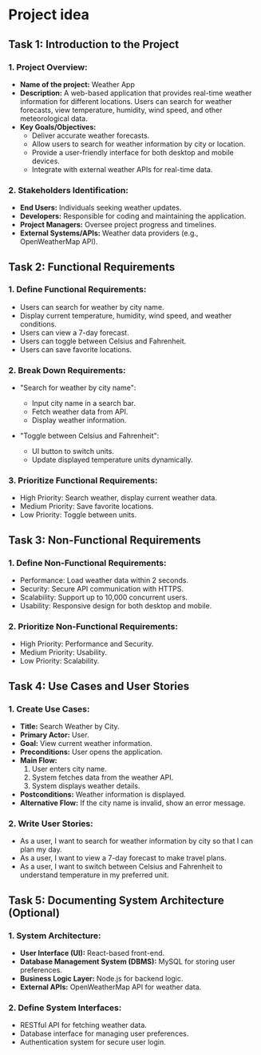 # Project idea

## Task 1: Introduction to the Project

### 1. Project Overview:
- **Name of the project:** Weather App
- **Description:** A web-based application that provides real-time weather information for different locations. Users can search for weather forecasts, view temperature, humidity, wind speed, and other meteorological data.
- **Key Goals/Objectives:**
  - Deliver accurate weather forecasts.
  - Allow users to search for weather information by city or location.
  - Provide a user-friendly interface for both desktop and mobile devices.
  - Integrate with external weather APIs for real-time data.

### 2. Stakeholders Identification:
- **End Users:** Individuals seeking weather updates.
- **Developers:** Responsible for coding and maintaining the application.
- **Project Managers:** Oversee project progress and timelines.
- **External Systems/APIs:** Weather data providers (e.g., OpenWeatherMap API).

## Task 2: Functional Requirements

### 1. Define Functional Requirements:
- Users can search for weather by city name.
- Display current temperature, humidity, wind speed, and weather conditions.
- Users can view a 7-day forecast.
- Users can toggle between Celsius and Fahrenheit.
- Users can save favorite locations.

### 2. Break Down Requirements:
- "Search for weather by city name":
  - Input city name in a search bar.
  - Fetch weather data from API.
  - Display weather information.

- "Toggle between Celsius and Fahrenheit":
  - UI button to switch units.
  - Update displayed temperature units dynamically.

### 3. Prioritize Functional Requirements:
- High Priority: Search weather, display current weather data.
- Medium Priority: Save favorite locations.
- Low Priority: Toggle between units.

## Task 3: Non-Functional Requirements

### 1. Define Non-Functional Requirements:
- Performance: Load weather data within 2 seconds.
- Security: Secure API communication with HTTPS.
- Scalability: Support up to 10,000 concurrent users.
- Usability: Responsive design for both desktop and mobile.

### 2. Prioritize Non-Functional Requirements:
- High Priority: Performance and Security.
- Medium Priority: Usability.
- Low Priority: Scalability.

## Task 4: Use Cases and User Stories

### 1. Create Use Cases:
- **Title:** Search Weather by City.
- **Primary Actor:** User.
- **Goal:** View current weather information.
- **Preconditions:** User opens the application.
- **Main Flow:**
  1. User enters city name.
  2. System fetches data from the weather API.
  3. System displays weather details.
- **Postconditions:** Weather information is displayed.
- **Alternative Flow:** If the city name is invalid, show an error message.

### 2. Write User Stories:
- As a user, I want to search for weather information by city so that I can plan my day.
- As a user, I want to view a 7-day forecast to make travel plans.
- As a user, I want to switch between Celsius and Fahrenheit to understand temperature in my preferred unit.

## Task 5: Documenting System Architecture (Optional)

### 1. System Architecture:
- **User Interface (UI):** React-based front-end.
- **Database Management System (DBMS):** MySQL for storing user preferences.
- **Business Logic Layer:** Node.js for backend logic.
- **External APIs:** OpenWeatherMap API for weather data.

### 2. Define System Interfaces:
- RESTful API for fetching weather data.
- Database interface for managing user preferences.
- Authentication system for secure user login.


